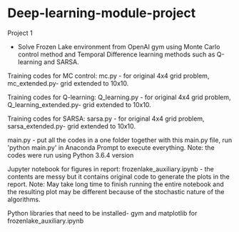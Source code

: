 # Deep-learning-module-project
Project 1
- Solve Frozen Lake environment from OpenAI gym using Monte Carlo control method and Temporal Difference learning methods such as Q-learning and SARSA. 

Training codes for MC control: 
mc.py - for original 4x4 grid problem, mc_extended.py- grid extended to 10x10.

Training codes for Q-learning: 
Q_learning.py - for original 4x4 grid problem, Q_learning_extended.py- grid extended to 10x10.

Training codes for SARSA: 
sarsa.py - for original 4x4 grid problem, sarsa_extended.py- grid extended to 10x10.

main.py - put all the codes in a one folder together with this main.py file, run 'python main.py' in Anaconda Prompt to execute everything.
Note: the codes were run using Python 3.6.4 version

Jupyter notebook for figures in report:
frozenlake_auxiliary.ipynb - the contents are messy but it contains original code to generate the plots in the report.
Note: May take long time to finish running the entire notebook and the resulting plot may be different because of the stochastic nature of the algorithms.

Python libraries that need to be installed- gym and matplotlib for frozenlake_auxiliary.ipynb

